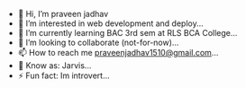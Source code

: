 - 👋 Hi, I’m praveen jadhav
- 👀 I’m interested in web development and deploy...
- 🌱 I’m currently learning BAC 3rd sem at RLS BCA College...
- 💞️ I’m looking to collaborate (not-for-now)...
- 📫 How to reach me praveenjadhav1510@gmail.com...
- 🖤 Know as: Jarvis...
- ⚡ Fun fact: Im introvert...

<!---
praveenjadhav1510/praveenjadhav1510 is a ✨ special ✨ repository because its `README.md` (this file) appears on your GitHub profile.
You can click the Preview link to take a look at your changes.
--->
